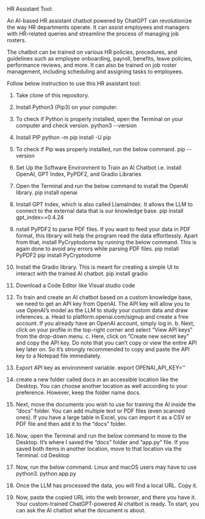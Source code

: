 HR Assistant Tool:

An AI-based HR assistant chatbot powered by ChatGPT can revolutionize the way HR departments operate. It can assist employees and managers with HR-related queries and streamline the process of managing job rosters.

The chatbot can be trained on various HR policies, procedures, and guidelines such as employee onboarding, payroll, benefits, leave policies, performance reviews, and more. It can also be trained on job roster management, including scheduling and assigning tasks to employees.

Follow below instruction to use this HR assistant tool:
1. Take clone of this repository.
2. Install Python3 (Pip3) on your computer. 
3. To check if Python is properly installed, open the Terminal on your computer and check version.
    python3 --version
4. Install PIP
    python -m pip install -U pip
5. To check if Pip was properly installed, run the below command. 
    pip --version
6. Set Up the Software Environment to Train an AI Chatbot i.e. install OpenAI, GPT Index, PyPDF2, and Gradio Libraries
7. Open the Terminal and run the below command to install the OpenAI library. 
    pip install openai
8. Install GPT Index, which is also called LlamaIndex. It allows the LLM to connect to the external data that is our knowledge base. 
    pip install gpt_index==0.4.24
9. nstall PyPDF2 to parse PDF files. If you want to feed your data in PDF format, this library will help the program read the data effortlessly. Apart from that, install PyCryptodome by running the below command. This is again done to avoid any errors while parsing PDF files.
    pip install PyPDF2
    pip install PyCryptodome
10. Install the Gradio library. This is meant for creating a simple UI to interact with the trained AI chatbot. 
    pip install gradio
11. Download a Code Editor like Visual studio code

12. To train and create an AI chatbot based on a custom knowledge base, we need to get an API key from OpenAI. The API key will allow you to use      OpenAI’s model as the LLM to study your custom data and draw inferences. 
 a. Head to platform.openai.com/signup and create a free account. If you already have an OpenAI account, simply log in.
 b. Next, click on your profile in the top-right corner and select “View API keys” from the drop-down menu.
 c. Here, click on “Create new secret key” and copy the API key. Do note that you can’t copy or view the entire API key later on. So it’s strongly recommended to copy and paste the API key to a Notepad file immediately.
13. Export API key as environment variable.
    export OPENAI_API_KEY='<API key>'
14. create a new folder called docs in an accessible location like the Desktop. You can choose another location as well according to your preference. However, keep the folder name docs.
15. Next, move the documents you wish to use for training the AI inside the “docs” folder. You can add multiple text or PDF files (even scanned ones). If you have a large table in Excel, you can import it as a CSV or PDF file and then add it to the “docs” folder. 
16. Now, open the Terminal and run the below command to move to the Desktop. It’s where I saved the “docs” folder and “app.py” file. If you saved both items in another location, move to that location via the Terminal.
    cd Desktop
17. Now, run the below command. Linux and macOS users may have to use python3.
    python app.py
18. Once the LLM has processed the data, you will find a local URL. Copy it.
19. Now, paste the copied URL into the web browser, and there you have it. Your custom-trained ChatGPT-powered AI chatbot is ready. To start, you can ask the AI chatbot what the document is about.
